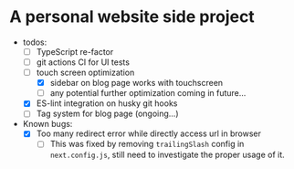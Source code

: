 # A personal website side project
- todos:
  - [ ] TypeScript re-factor
  - [ ] git actions CI for UI tests
  - [ ] touch screen optimization
    - [x] sidebar on blog page works with touchscreen
    - [ ] any potential further optimization coming in future...
  - [x] ES-lint integration on husky git hooks 
  - [ ] Tag system for blog page (ongoing...)
- Known bugs:
  - [x] Too many redirect error while directly access url in browser
    - [ ] This was fixed by removing `trailingSlash` config in `next.config.js`, still need to investigate the proper usage of it.
